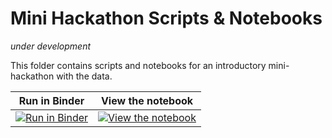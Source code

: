 # Mini Hackathon Scripts \& Notebooks

*under development*  

This folder contains scripts and notebooks for an introductory mini-hackathon with the data.


| Run in Binder | View the notebook |
| ------------- | ----------------- |
| [![Run in Binder](https://mybinder.org/badge_logo.svg)](https://mybinder.org/v2/gh/colleenjg/OpenScope_CA_Analysis/main?labpath=minihack/mini_hackathon.ipynb) | [![View the notebook](https://img.shields.io/badge/render-nbviewer-orange.svg)](https://nbviewer.jupyter.org/github/colleenjg/OpenScope_CA_Analysis/blob/main/minihack/mini_hackathon.ipynb?flush_cache=true) 

